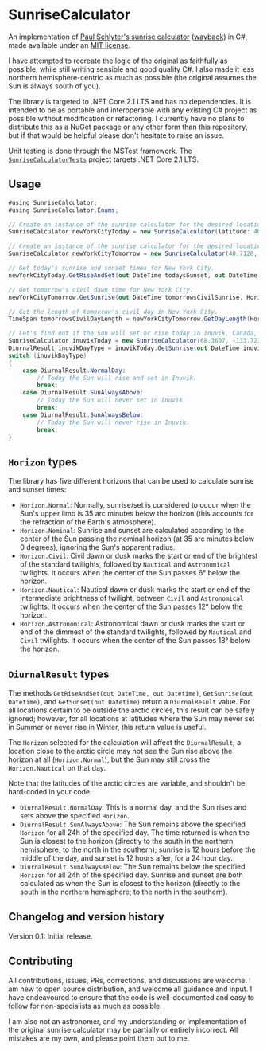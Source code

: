 # SunriseCalculator
An implementation of [Paul Schlyter's sunrise calculator](https://stjarnhimlen.se/comp/sunriset.c) ([wayback](https://web.archive.org/web/20210708103125/https://stjarnhimlen.se/comp/sunriset.c)) in C#, made available under an [MIT license](./LICENSE).

I have attempted to recreate the logic of the original as faithfully as possible, while still writing sensible and good quality C#. I also made it less northern hemisphere-centric as much as possible (the original assumes the Sun is always south of you).

The library is targeted to .NET Core 2.1 LTS and has no dependencies. It is intended to be as portable and interoperable with any existing C# project as possible without modification or refactoring. I currently have no plans to distribute this as a NuGet package or any other form than this repository, but if that would be helpful please don't hesitate to raise an issue.

Unit testing is done through the MSTest framework. The [`SunriseCalculatorTests`](./SunriseCalculatorTests) project targets .NET Core 2.1 LTS.

## Usage

``` C#
#using SunriseCalculator;
#using SunriseCalculator.Enums;

// Create an instance of the sunrise calculator for the desired location for today.
SunriseCalculator newYorkCityToday = new SunriseCalculator(latitude: 40.7128, longitude: -74.0060);

// Create an instance of the sunrise calculator for the desired location for tomorrow.
SunriseCalculator newYorkCityTomorrow = new SunriseCalculator(40.7128, -74.0060, DateTime.Today + TimeSpan.FromDays(1));

// Get today's sunrise and sunset times for New York City.
newYorkCityToday.GetRiseAndSet(out DateTime todaysSunset, out DateTime todaysSunrise);

// Get tomorrow's civil dawn time for New York City.
newYorkCityTomorrow.GetSunrise(out DateTime tomorrowsCivilSunrise, Horizon.Civil);

// Get the length of tomorrow's civil day in New York City.
TimeSpan tomorrowsCivilDayLength = newYorkCityTomorrow.GetDayLength(Horizon.Civil);

// Let's find out if the Sun will set or rise today in Inuvik, Canada, which is above the arctic circle.
SunriseCalculator inuvikToday = new SunriseCalculator(68.3607, -133.7230);
DiurnalResult inuvikDayType = inuvikToday.GetSunrise(out DateTime inuvikSunset);
switch (inuvikDayType)
{
    case DiurnalResult.NormalDay:
        // Today the Sun will rise and set in Inuvik.
        break;
    case DiurnalResult.SunAlwaysAbove:
        // Today the Sun will never set in Inuvik.
        break;
    case DiurnalResult.SunAlwaysBelow:
        // Today the Sun will never rise in Inuvik.
        break;
}
```

## `Horizon` types

The library has five different horizons that can be used to calculate sunrise and sunset times:

* `Horizon.Normal`: Normally, sunrise/set is considered to occur when the Sun's upper limb is 35 arc minutes below the horizon (this accounts for the refraction of the Earth's atmosphere).
* `Horizon.Nominal`: Sunrise and sunset are calculated according to the center of the Sun passing the nominal horizon (at 35 arc minutes below 0 degrees), ignoring the Sun's apparent radius.
* `Horizon.Civil`: Civil dawn or dusk marks the start or end of the brightest of the standard twilights, followed by `Nautical` and `Astronomical` twilights. It occurs when the center of the Sun passes 6° below the horizon.
* `Horizon.Nautical`: Nautical dawn or dusk marks the start or end of the intermediate brightness of twilight, between `Civil` and `Astronomical` twilights. It occurs when the center of the Sun passes 12° below the horizon.
* `Horizon.Astronomical`: Astronomical dawn or dusk marks the start or end of the dimmest of the standard twilights, followed by `Nautical` and `Civil` twilights. It occurs when the center of the Sun passes 18° below the horizon.

## `DiurnalResult` types

The methods `GetRiseAndSet(out DateTime, out Datetime)`, `GetSunrise(out Datetime)`, and `GetSunset(out Datetime)` return a `DiurnalResult` value. For all locations certain to be outside the arctic circles, this result can be safely ignored; however, for all locations at latitudes where the Sun may never set in Summer or never rise in Winter, this return value is useful.

The `Horizon` selected for the calculation will affect the `DiurnalResult`; a location close to the arctic circle may not see the Sun rise above the horizon at all (`Horizon.Normal`), but the Sun may still cross the `Horizon.Nautical` on that day.

Note that the latitudes of the arctic circles are variable, and shouldn't be hard-coded in your code.

* `DiurnalResult.NormalDay`: This is a normal day, and the Sun rises and sets above the specified `Horizon`.
* `DiurnalResult.SunAlwaysAbove`: The Sun remains above the specified `Horizon` for all 24h of the specified day. The time returned is when the Sun is closest to the horizon (directly to the south in the northern hemisphere; to the north in the southern); sunrise is 12 hours before the middle of the day, and sunset is 12 hours after, for a 24 hour day.
* `DiurnalResult.SunAlwaysBelow`: The Sun remains below the specified `Horizon` for all 24h of the specified day. Sunrise and sunset are both calculated as when the Sun is closest to the horizon (directly to the south in the northern hemisphere; to the north in the southern).

## Changelog and version history

Version 0.1: Initial release.

## Contributing

All contributions, issues, PRs, corrections, and discussions are welcome. I am new to open source distribution, and welcome all guidance and input. I have endeavoured to ensure that the code is well-documented and easy to follow for non-specialists as much as possible.

I am also not an astronomer, and my understanding or implementation of the original sunrise calculator may be partially or entirely incorrect. All mistakes are my own, and please point them out to me.